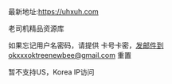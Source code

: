 
最新地址:https://uhxuh.com

老司机精品资源库

如果忘记用户名密码，请提供 卡号卡密，发邮件到okxxxoktreenewbee@gmail.com 重置

暂不支持US，Korea IP访问
